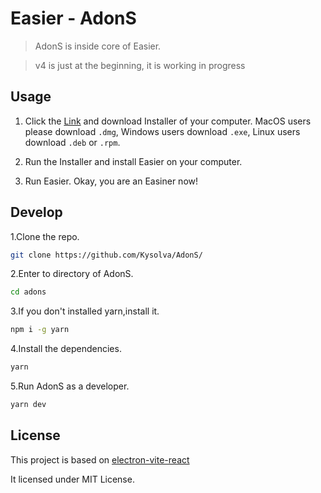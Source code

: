 # Easier - AdonS

> AdonS is inside core of Easier.

> v4 is just at the beginning, it is working in progress

## Usage

1. Click the [Link](https://github.com/Kysolva/AdonS/releases/latest) and download Installer of your computer. MacOS users please download `.dmg`, Windows users download `.exe`, Linux users download `.deb` or `.rpm`.

2. Run the Installer and install Easier on your computer.

3. Run Easier. Okay, you are an Easiner now!

## Develop

1.Clone the repo.

```sh
git clone https://github.com/Kysolva/AdonS/
```

2.Enter to directory of AdonS.

```sh
cd adons
```

3.If you don't installed yarn,install it.

```sh
npm i -g yarn
```

4.Install the dependencies.

```sh
yarn
```

5.Run AdonS as a developer.

```sh
yarn dev
```

## License 

This project is based on [electron-vite-react](https://github.com/electron-vite/electron-vite-react)

It licensed under MIT License.
